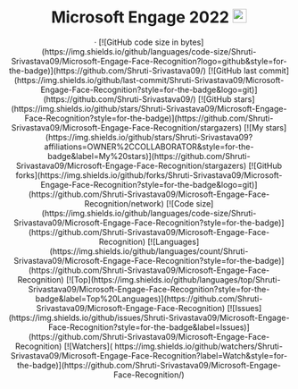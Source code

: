 <h1 align="center">Microsoft Engage 2022
  <img src="https://upload.wikimedia.org/wikipedia/commons/thumb/4/44/Microsoft_logo.svg/480px-Microsoft_logo.svg.png" alt="Logo" width="25" height="25">
</h1>

<p align="center">
    ·
[![GitHub code size in bytes](https://img.shields.io/github/languages/code-size/Shruti-Srivastava09/Microsoft-Engage-Face-Recognition?logo=github&style=for-the-badge)](https://github.com/Shruti-Srivastava09/) 
[![GitHub last commit](https://img.shields.io/github/last-commit/Shruti-Srivastava09/Microsoft-Engage-Face-Recognition?style=for-the-badge&logo=git)](https://github.com/Shruti-Srivastava09/) 
[![GitHub stars](https://img.shields.io/github/stars/Shruti-Srivastava09/Microsoft-Engage-Face-Recognition?style=for-the-badge)](https://github.com/Shruti-Srivastava09/Microsoft-Engage-Face-Recognition/stargazers) 
[![My stars](https://img.shields.io/github/stars/Shruti-Srivastava09?affiliations=OWNER%2CCOLLABORATOR&style=for-the-badge&label=My%20stars)](https://github.com/Shruti-Srivastava09/Microsoft-Engage-Face-Recognition/stargazers) 
[![GitHub forks](https://img.shields.io/github/forks/Shruti-Srivastava09/Microsoft-Engage-Face-Recognition?style=for-the-badge&logo=git)](https://github.com/Shruti-Srivastava09/Microsoft-Engage-Face-Recognition/network)
[![Code size](https://img.shields.io/github/languages/code-size/Shruti-Srivastava09/Microsoft-Engage-Face-Recognition?style=for-the-badge)](https://github.com/Shruti-Srivastava09/Microsoft-Engage-Face-Recognition)
[![Languages](https://img.shields.io/github/languages/count/Shruti-Srivastava09/Microsoft-Engage-Face-Recognition?style=for-the-badge)](https://github.com/Shruti-Srivastava09/Microsoft-Engage-Face-Recognition)
[![Top](https://img.shields.io/github/languages/top/Shruti-Srivastava09/Microsoft-Engage-Face-Recognition?style=for-the-badge&label=Top%20Languages)](https://github.com/Shruti-Srivastava09/Microsoft-Engage-Face-Recognition)
[![Issues](https://img.shields.io/github/issues/Shruti-Srivastava09/Microsoft-Engage-Face-Recognition?style=for-the-badge&label=Issues)](https://github.com/Shruti-Srivastava09/Microsoft-Engage-Face-Recognition)
[![Watchers](	https://img.shields.io/github/watchers/Shruti-Srivastava09/Microsoft-Engage-Face-Recognition?label=Watch&style=for-the-badge)](https://github.com/Shruti-Srivastava09/Microsoft-Engage-Face-Recognition/) 
